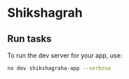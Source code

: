 # Shikshagrah

## Run tasks

To run the dev server for your app, use:

```sh
nx dev shikshagraha-app --verbose
```